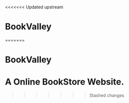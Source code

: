 <<<<<<< Updated upstream
# BookValley
=======
# BookValley

# A Online BookStore Website.

>>>>>>> Stashed changes
